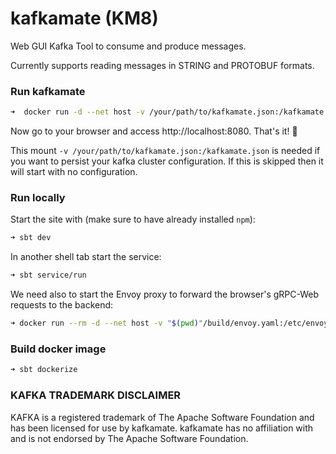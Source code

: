 # kafkamate (KM8)

Web GUI Kafka Tool to consume and produce messages.

Currently supports reading messages in STRING and PROTOBUF formats.

### Run kafkamate
```bash
➜  docker run -d --net host -v /your/path/to/kafkamate.json:/kafkamate.json csofronia/kafkamate:latest
```
Now go to your browser and access http://localhost:8080. That's it! :rocket:

This mount `-v /your/path/to/kafkamate.json:/kafkamate.json` is needed if you want to persist your kafka cluster configuration.
If this is skipped then it will start with no configuration. 

### Run locally
Start the site with (make sure to have already installed `npm`):
```bash
➜ sbt dev
``` 

In another shell tab start the service:
```bash
➜ sbt service/run
```

We need also to start the Envoy proxy to forward the browser's gRPC-Web requests to the backend:
```bash
➜ docker run --rm -d --net host -v "$(pwd)"/build/envoy.yaml:/etc/envoy/envoy.yaml:ro envoyproxy/envoy:v1.15.0
```

### Build docker image
```bash
➜ sbt dockerize
```


### KAFKA TRADEMARK DISCLAIMER
KAFKA is a registered trademark of The Apache Software Foundation and
has been licensed for use by kafkamate. kafkamate has no
affiliation with and is not endorsed by The Apache Software Foundation.
